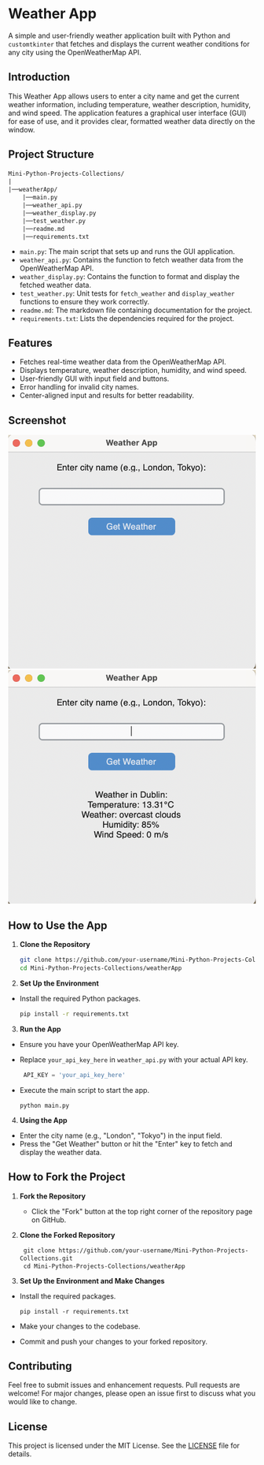 # Weather App

A simple and user-friendly weather application built with Python and `customtkinter` that fetches and displays the current weather conditions for any city using the OpenWeatherMap API.

## Introduction

This Weather App allows users to enter a city name and get the current weather information, including temperature, weather description, humidity, and wind speed. The application features a graphical user interface (GUI) for ease of use, and it provides clear, formatted weather data directly on the window.

## Project Structure

```
Mini-Python-Projects-Collections/
|
|──weatherApp/
    |──main.py
    |──weather_api.py
    |──weather_display.py
    |──test_weather.py
    |──readme.md
    |──requirements.txt
```
- `main.py`: The main script that sets up and runs the GUI application.
- `weather_api.py`: Contains the function to fetch weather data from the OpenWeatherMap API.
- `weather_display.py`: Contains the function to format and display the fetched weather data.
- `test_weather.py`: Unit tests for `fetch_weather` and `display_weather` functions to ensure they work correctly.
- `readme.md`: The markdown file containing documentation for the project.
- `requirements.txt`: Lists the dependencies required for the project.

## Features

- Fetches real-time weather data from the OpenWeatherMap API.
- Displays temperature, weather description, humidity, and wind speed.
- User-friendly GUI with input field and buttons.
- Error handling for invalid city names.
- Center-aligned input and results for better readability.

## Screenshot

![Weather App Screenshot 1](./images/screenshot1.png)
![Weather App Screenshot 2](./images/screenshot2.png)

## How to Use the App

1. **Clone the Repository**
   ```sh
   git clone https://github.com/your-username/Mini-Python-Projects-Collections.git
   cd Mini-Python-Projects-Collections/weatherApp

   
2. **Set Up the Environment**
- Install the required Python packages.
   ```sh
   pip install -r requirements.txt
   ```
3. **Run the App**

- Ensure you have your OpenWeatherMap API key.
- Replace `your_api_key_here` in `weather_api.py` with your actual API key.

   ```python
    API_KEY = 'your_api_key_here'
  ```
- Execute the main script to start the app.

   ```shell
   python main.py
   ```
4. **Using the App**
- Enter the city name (e.g., "London", "Tokyo") in the input field.
- Press the "Get Weather" button or hit the "Enter" key to fetch and display the weather data.

## How to Fork the Project
1. **Fork the Repository**
   - Click the "Fork" button at the top right corner of the repository page on GitHub. 

2. **Clone the Forked Repository**
   ```shell
    git clone https://github.com/your-username/Mini-Python-Projects-Collections.git
    cd Mini-Python-Projects-Collections/weatherApp
   ```

3. **Set Up the Environment and Make Changes**
- Install the required packages.
   ```shell
   pip install -r requirements.txt
   ```
  
- Make your changes to the codebase.
- Commit and push your changes to your forked repository.

## Contributing
Feel free to submit issues and enhancement requests. Pull requests are welcome! For major changes, please open an issue first to discuss what you would like to change.

## License
This project is licensed under the MIT License. See the [LICENSE](LICENSE) file for details.